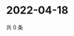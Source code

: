 # 2022-04-18

共 0 条

<!-- BEGIN WEIBO -->
<!-- 最后更新时间 Mon Apr 18 2022 16:20:29 GMT+0800 (China Standard Time) -->

<!-- END WEIBO -->
